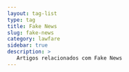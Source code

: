 ```yaml
---
layout: tag-list
type: tag
title: Fake News
slug: fake-news
category: lawfare
sidebar: true
description: >
   Artigos relacionados com Fake News
---
```

